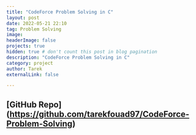 ```yaml
---
title: "CodeForce Problem Solving in C"
layout: post
date: 2022-05-21 22:10
tag: Problem Solving
image: 
headerImage: false
projects: true
hidden: true # don't count this post in blog pagination
description: "CodeForce Problem Solving in C"
category: project
author: Tarek
externalLink: false

---
```

[GitHub Repo] (https://github.com/tarekfouad97/CodeForce-Problem-Solving)
---
<div class="repo-card" data-repo="tarekfouad97/CodeForce-Problem-Solving"></div>
